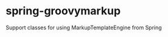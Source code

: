 spring-groovymarkup
===================

Support classes for using MarkupTemplateEngine from Spring
